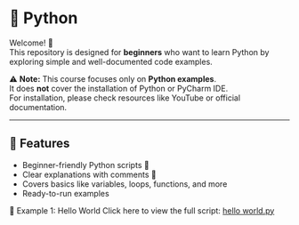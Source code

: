 # 🐍 Python

Welcome! 🚀  
This repository is designed for **beginners** who want to learn Python by exploring simple and well-documented code examples.  

⚠️ **Note:** This course focuses only on **Python examples**.  
It does **not** cover the installation of Python or PyCharm IDE.  
For installation, please check resources like YouTube or official documentation. 

---

## 📌 Features
- Beginner-friendly Python scripts 📝  
- Clear explanations with comments 🔰  
- Covers basics like variables, loops, functions, and more  
- Ready-to-run examples

📌 Example 1: Hello World
Click here to view the full script: [hello world.py](<hello world.py>)

